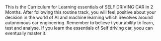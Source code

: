 # 

This is the Curriculum for Learning essentials of SELF DRIVING CAR in 2 Months. After following this routine track, you will feel positive about your decision in the world of AI and machine learning which irevolves around autonomous car engineering. Remember to believe i your ability to learn, test and analyse. If you learn the essentials of Self driving car, yoou can eventually master it.
